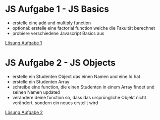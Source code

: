 # JS Aufgabe 1 - JS Basics
- erstelle eine add und multiply function
- optional: erstelle eine factorial function welche die Fakultät berechnet
- probiere verschiedene Javascript Basics aus

[Lösung Aufgabe 1](js/script.js)


# JS Aufgabe 2 - JS Objects
- erstelle ein Studenten Object das einen Namen und eine Id hat
- erstelle ein Studenten Array
- schreibe eine function, die einen Studenten in einem Array findet und seinen Namen updated
- verändere deine function so, dass das ursprüngliche Objekt nicht verändert, sondern ein neues erstellt wird

[Lösung Aufgabe 2](js/student.js)
